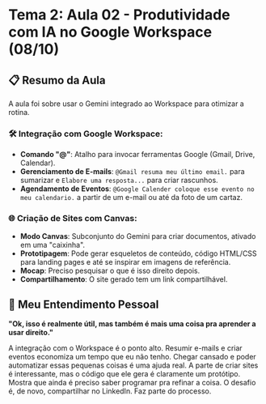 # Tema 2: Aula 02 - Produtividade com IA no Google Workspace (08/10)

## 📋 Resumo da Aula

A aula foi sobre usar o Gemini integrado ao Workspace para otimizar a rotina.

### 🛠️ Integração com Google Workspace:
* **Comando "@"**: Atalho para invocar ferramentas Google (Gmail, Drive, Calendar).
* **Gerenciamento de E-mails**: `@Gmail resuma meu último email.` para sumarizar e `Elabore uma resposta...` para criar rascunhos.
* **Agendamento de Eventos**: `@Google Calender coloque esse evento no meu calendario.` a partir de um e-mail ou até da foto de um cartaz.

### 🌐 Criação de Sites com Canvas:
* **Modo Canvas**: Subconjunto do Gemini para criar documentos, ativado em uma "caixinha".
* **Prototipagem**: Pode gerar esqueletos de conteúdo, código HTML/CSS para landing pages e até se inspirar em imagens de referência.
* **Mocap**: Preciso pesquisar o que é isso direito depois.
* **Compartilhamento**: O site gerado tem um link compartilhável.

## 💭 Meu Entendimento Pessoal

**"Ok, isso é realmente útil, mas também é mais uma coisa pra aprender a usar direito."**

A integração com o Workspace é o ponto alto. Resumir e-mails e criar eventos economiza um tempo que eu não tenho. Chegar cansado e poder automatizar essas pequenas coisas é uma ajuda real. A parte de criar sites é interessante, mas o código que ele gera é claramente um protótipo. Mostra que ainda é preciso saber programar pra refinar a coisa. O desafio é, de novo, compartilhar no LinkedIn. Faz parte do processo.